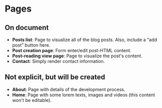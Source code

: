 # Pages

## On document

- **Posts list**: Page to visualize all of the blog posts. Also, include a “add post” button here.
- **Post creation page**: Form enter/edit post-HTML content.
- **Post-reading view page**: Page to visualize the post's content.
- **Contact**: Simply render contact information.

## Not explicit, but will be created

- **About**: Page with details of the development process.
- **Home**: Page with some lorem texts, images and videos (this content won't be editable).
